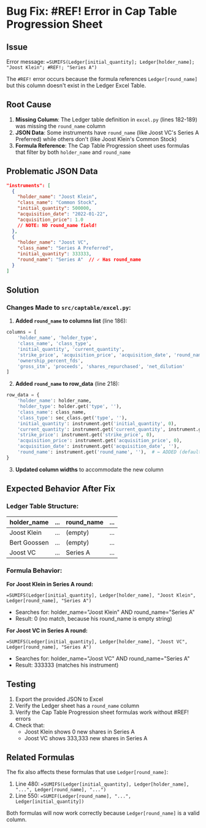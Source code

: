 # Bug Fix: #REF! Error in Cap Table Progression Sheet

## Issue
Error message: `=SUMIFS(Ledger[initial_quantity]; Ledger[holder_name]; "Joost Klein"; #REF!; "Series A")`

The `#REF!` error occurs because the formula references `Ledger[round_name]` but this column doesn't exist in the Ledger Excel Table.

## Root Cause

1. **Missing Column**: The Ledger table definition in `excel.py` (lines 182-189) was missing the `round_name` column
2. **JSON Data**: Some instruments have `round_name` (like Joost VC's Series A Preferred) while others don't (like Joost Klein's Common Stock)
3. **Formula Reference**: The Cap Table Progression sheet uses formulas that filter by both `holder_name` and `round_name`

## Problematic JSON Data

```json
"instruments": [
  {
    "holder_name": "Joost Klein",
    "class_name": "Common Stock",
    "initial_quantity": 500000,
    "acquisition_date": "2022-01-22",
    "acquisition_price": 1.0
    // NOTE: NO round_name field!
  },
  {
    "holder_name": "Joost VC",
    "class_name": "Series A Preferred",
    "initial_quantity": 333333,
    "round_name": "Series A"  // ✓ Has round_name
  }
]
```

## Solution

### Changes Made to `src/captable/excel.py`:

1. **Added `round_name` to columns list** (line 186):
```python
columns = [
    'holder_name', 'holder_type',
    'class_name', 'class_type',
    'initial_quantity', 'current_quantity',
    'strike_price', 'acquisition_price', 'acquisition_date', 'round_name',  # ← ADDED
    'ownership_percent_fds',
    'gross_itm', 'proceeds', 'shares_repurchased', 'net_dilution'
]
```

2. **Added `round_name` to row_data** (line 218):
```python
row_data = {
    'holder_name': holder_name,
    'holder_type': holder.get('type', ''),
    'class_name': class_name,
    'class_type': sec_class.get('type', ''),
    'initial_quantity': instrument.get('initial_quantity', 0),
    'current_quantity': instrument.get('current_quantity', instrument.get('initial_quantity', 0)),
    'strike_price': instrument.get('strike_price', 0),
    'acquisition_price': instrument.get('acquisition_price', 0),
    'acquisition_date': instrument.get('acquisition_date', ''),
    'round_name': instrument.get('round_name', ''),  # ← ADDED (defaults to empty string)
}
```

3. **Updated column widths** to accommodate the new column

## Expected Behavior After Fix

### Ledger Table Structure:
| holder_name | ... | round_name | ... |
|-------------|-----|------------|-----|
| Joost Klein | ... | (empty)    | ... |
| Bert Goossen| ... | (empty)    | ... |
| Joost VC    | ... | Series A   | ... |

### Formula Behavior:

**For Joost Klein in Series A round:**
```excel
=SUMIFS(Ledger[initial_quantity], Ledger[holder_name], "Joost Klein", Ledger[round_name], "Series A")
```
- Searches for: holder_name="Joost Klein" AND round_name="Series A"
- Result: 0 (no match, because his round_name is empty string)

**For Joost VC in Series A round:**
```excel
=SUMIFS(Ledger[initial_quantity], Ledger[holder_name], "Joost VC", Ledger[round_name], "Series A")
```
- Searches for: holder_name="Joost VC" AND round_name="Series A"
- Result: 333333 (matches his instrument)

## Testing

1. Export the provided JSON to Excel
2. Verify the Ledger sheet has a `round_name` column
3. Verify the Cap Table Progression sheet formulas work without #REF! errors
4. Check that:
   - Joost Klein shows 0 new shares in Series A
   - Joost VC shows 333,333 new shares in Series A

## Related Formulas

The fix also affects these formulas that use `Ledger[round_name]`:

1. Line 480: `=SUMIFS(Ledger[initial_quantity], Ledger[holder_name], "...", Ledger[round_name], "...")`
2. Line 550: `=SUMIF(Ledger[round_name], "...", Ledger[initial_quantity])`

Both formulas will now work correctly because `Ledger[round_name]` is a valid column.

